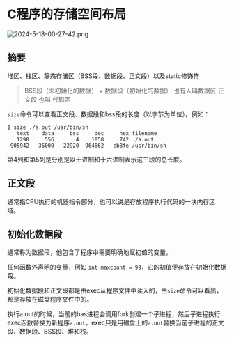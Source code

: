 # C程序的存储空间布局

![2024-5-18-00-27-42.png](https://lnfeng-pic.oss-cn-wulanchabu.aliyuncs.com/unixc-note/2024-5-18-00-27-42.png)

## 摘要

堆区、栈区、静态存储区（BSS段、数据段、正文段）以及static修饰符

>  BSS段（未初始化的数据） + 数据段（初始化的数据） 也有人叫数据区
> 正文段 也叫 代码区

`size`命令可以查看正文段、数据段和bss段的长度（以字节为单位）。例如：

```shell
$ size ./a.out /usr/bin/sh
   text	   data	    bss	    dec	    hex	filename
   1298	    556	      4	   1858	    742	./a.out
 905942	  36000	  22920	 964862	  eb8fe	/usr/bin/sh
```

第4列和第5列是分别是以十进制和十六进制表示这三段的总长度。



## 正文段

通常指CPU执行的机器指令部分，也可以说是存放程序执行代码的一块内存区域。

## 初始化数据段

通常称为数据段，他包含了程序中需要明确地赋初值的变量。

任何函数外声明的变量，例如 `int maxcount = 99`，它的初值便存放在初始化数据段。

初始化数据段和正文段都是由exec从程序文件中读入的，由`size`命令可以看出，都是存放在磁盘程序文件中的。

执行a.out的时候，当前的bas进程会调用fork创建一个子进程，然后子进程执行exec函数替换为新程序`a.out`。exec只是用磁盘上的`a.out`替换当前子进程的正文段、数据段、BSS段、堆和栈。